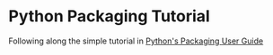 # Python Packaging Tutorial

Following along the simple tutorial in [Python's Packaging User Guide](https://packaging.python.org/en/latest/tutorials/packaging-projects/)
